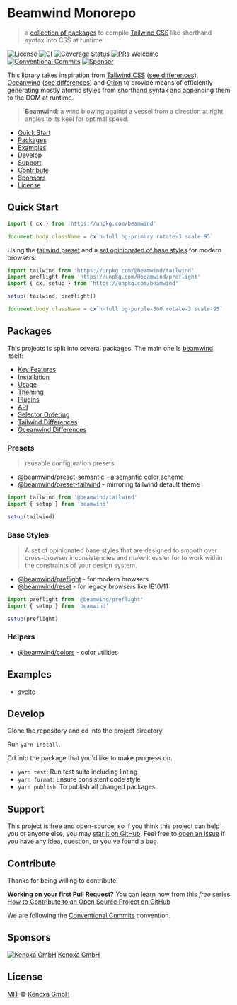 # Beamwind Monorepo

> a [collection of packages](#packages) to compile [Tailwind CSS] like shorthand syntax into CSS at runtime

[![License](https://badgen.net/github/license/kenoxa/beamwind)](https://github.com/kenoxa/beamwind/blob/main/LICENSE)
[![CI](https://github.com/kenoxa/beamwind/workflows/CI/badge.svg)](https://github.com/kenoxa/beamwind/actions?query=workflow%3Aci)
[![Coverage Status](https://badgen.net/coveralls/c/github/kenoxa/beamwind/main)](https://coveralls.io/github/kenoxa/beamwind?branch=main)
[![PRs Welcome](https://badgen.net/badge/PRs/welcome/purple)](http://makeapullrequest.com)
[![Conventional Commits](https://badgen.net/badge/Conventional%20Commits/1.0.0/cyan)](https://conventionalcommits.org)
[![Sponsor](https://flat.badgen.net/badge/sponsored%20by/Kenoxa/2980b9)](https://www.kenoxa.com)

This library takes inspiration from [Tailwind CSS] ([see differences](https://github.com/kenoxa/beamwind/blob/main/packages/beamwind/README.md#tailwind-differences)), [Oceanwind] ([see differences](https://github.com/kenoxa/beamwind/blob/main/packages/beamwind/README.md#oceanwind-differences)) and [Otion] to provide means of efficiently generating mostly atomic styles from shorthand syntax and appending them to the DOM at runtime.

> **Beamwind**: a wind blowing against a vessel from a direction at right angles to its keel for optimal speed.

<!-- prettier-ignore-start -->
<!-- START doctoc generated TOC please keep comment here to allow auto update -->
<!-- DON'T EDIT THIS SECTION, INSTEAD RE-RUN doctoc TO UPDATE -->


- [Quick Start](#quick-start)
- [Packages](#packages)
- [Examples](#examples)
- [Develop](#develop)
- [Support](#support)
- [Contribute](#contribute)
- [Sponsors](#sponsors)
- [License](#license)

<!-- END doctoc generated TOC please keep comment here to allow auto update -->
<!-- prettier-ignore-end -->

## Quick Start

```js
import { cx } from 'https://unpkg.com/beamwind'

document.body.className = cx`h-full bg-primary rotate-3 scale-95`
```

Using the [tailwind preset](https://github.com/kenoxa/beamwind/blob/main/packages/preset-tailwind) and a [set opinionated of base styles](https://github.com/kenoxa/beamwind/blob/main/packages/preflight) for modern browsers:

```js
import tailwind from 'https://unpkg.com/@beamwind/tailwind'
import preflight from 'https://unpkg.com/@beamwind/preflight'
import { cx, setup } from 'https://unpkg.com/beamwind'

setup([tailwind, preflight])

document.body.className = cx`h-full bg-purple-500 rotate-3 scale-95`
```

## Packages

This projects is split into several packages. The main one is [beamwind](https://github.com/kenoxa/beamwind/blob/main/packages/beamwind) itself:

- [Key Features](https://github.com/kenoxa/beamwind/blob/main/packages/beamwind/README.md#key-features)
- [Installation](https://github.com/kenoxa/beamwind/blob/main/packages/beamwind/README.md#installation)
- [Usage](https://github.com/kenoxa/beamwind/blob/main/packages/beamwind/README.md#usage)
- [Theming](https://github.com/kenoxa/beamwind/blob/main/packages/beamwind/README.md#theming)
- [Plugins](https://github.com/kenoxa/beamwind/blob/main/packages/beamwind/README.md#plugins)
- [API](https://github.com/kenoxa/beamwind/blob/main/packages/beamwind/README.md#api)
- [Selector Ordering](https://github.com/kenoxa/beamwind/blob/main/packages/beamwind/README.md#selector-ordering)
- [Tailwind Differences](https://github.com/kenoxa/beamwind/blob/main/packages/beamwind/README.md#tailwind-differences)
- [Oceanwind Differences](https://github.com/kenoxa/beamwind/blob/main/packages/beamwind/README.md#oceanwind-differences)

### Presets

> reusable configuration presets

- [@beamwind/preset-semantic](https://github.com/kenoxa/beamwind/blob/main/packages/preset-semantic) - a semantic color scheme
- [@beamwind/preset-tailwind](https://github.com/kenoxa/beamwind/blob/main/packages/preset-tailwind) - mirroring tailwind default theme

```jsx
import tailwind from '@beamwind/tailwind'
import { setup } from 'beamwind'

setup(tailwind)
```

### Base Styles

> A set of opinionated base styles that are designed to smooth over cross-browser inconsistencies and make it easier for to work within the constraints of your design system.

- [@beamwind/preflight](https://github.com/kenoxa/beamwind/blob/main/packages/preflight) - for modern browsers
- [@beamwind/reset](https://github.com/kenoxa/beamwind/blob/main/packages/reset) - for legacy browsers like IE10/11

```jsx
import preflight from '@beamwind/preflight'
import { setup } from 'beamwind'

setup(preflight)
```

### Helpers

- [@beamwind/colors](https://github.com/kenoxa/beamwind/blob/main/packages/colors) - color utilities

## Examples

- [svelte](https://github.com/kenoxa/beamwind/blob/main/examples/svelte)

## Develop

Clone the repository and cd into the project directory.

Run `yarn install`.

Cd into the package that you'd like to make progress on.

- `yarn test`: Run test suite including linting
- `yarn format`: Ensure consistent code style
- `yarn publish`: To publish all changed packages

## Support

This project is free and open-source, so if you think this project can help you or anyone else, you may [star it on GitHub](https://github.com/kenoxa/beamwind). Feel free to [open an issue](https://github.com/beamwind/beamwind/issues) if you have any idea, question, or you've found a bug.

## Contribute

Thanks for being willing to contribute!

**Working on your first Pull Request?** You can learn how from this _free_ series [How to Contribute to an Open Source Project on GitHub](https://egghead.io/series/how-to-contribute-to-an-open-source-project-on-github)

We are following the [Conventional Commits](https://www.conventionalcommits.org) convention.

## Sponsors

[![Kenoxa GmbH](https://images.opencollective.com/kenoxa/9c25796/logo/68.png)](https://www.kenoxa.com) [Kenoxa GmbH](https://www.kenoxa.com)

## License

[MIT](https://github.com/kenoxa/beamwind/blob/main/LICENSE) © [Kenoxa GmbH](https://kenoxa.com)

[tailwind css]: https://tailwindcss.com
[oceanwind]: https://www.npmjs.com/package/oceanwind
[otion]: https://www.npmjs.com/package/otion
